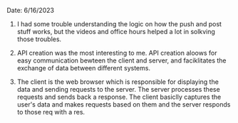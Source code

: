 Date: 6/16/2023

1. I had some trouble understanding the logic on how the push and post stuff works, but the videos and office hours helped a lot in solkving those troubles.

2. API creation was the most interesting to me. API creation aloows for easy communication bewteen the client and server, and faciklitates the exchange of data between different systems.

3. The client is the web browser which is responsible for displaying the data and sending requests to the server. The server processes these requests and sends back a response. The client basiclly captures the user's data and makes requests based on them and the server responds to those req with a res.
